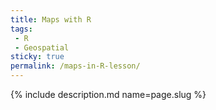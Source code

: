```yaml
---
title: Maps with R
tags:
 - R
 - Geospatial
sticky: true
permalink: /maps-in-R-lesson/
---
```

{% include description.md name=page.slug %}

